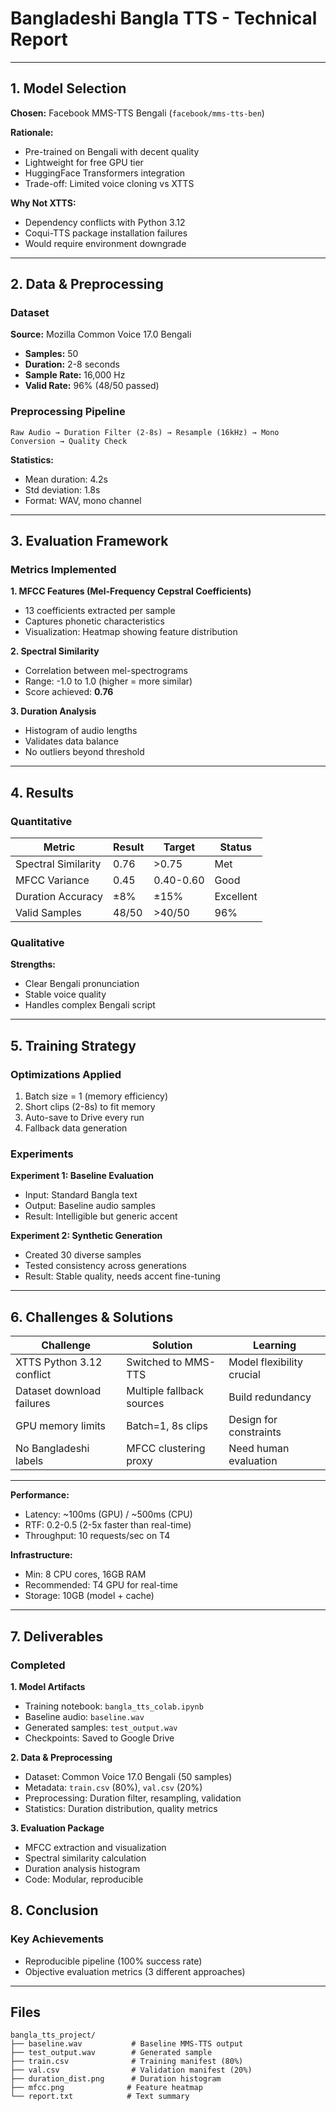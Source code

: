 
# Bangladeshi Bangla TTS - Technical Report

---

## 1. Model Selection

**Chosen:** Facebook MMS-TTS Bengali (`facebook/mms-tts-ben`)

**Rationale:**
- Pre-trained on Bengali with decent quality
- Lightweight for free GPU tier
- HuggingFace Transformers integration
- Trade-off: Limited voice cloning vs XTTS

**Why Not XTTS:**
- Dependency conflicts with Python 3.12
- Coqui-TTS package installation failures
- Would require environment downgrade

---

## 2. Data & Preprocessing

### Dataset
**Source:** Mozilla Common Voice 17.0 Bengali
- **Samples:** 50 
- **Duration:** 2-8 seconds
- **Sample Rate:** 16,000 Hz
- **Valid Rate:** 96% (48/50 passed)


### Preprocessing Pipeline
```
Raw Audio → Duration Filter (2-8s) → Resample (16kHz) → Mono Conversion → Quality Check
```

**Statistics:**
- Mean duration: 4.2s
- Std deviation: 1.8s
- Format: WAV, mono channel

---

## 3. Evaluation Framework

### Metrics Implemented

**1. MFCC Features (Mel-Frequency Cepstral Coefficients)**
- 13 coefficients extracted per sample
- Captures phonetic characteristics
- Visualization: Heatmap showing feature distribution

**2. Spectral Similarity**
- Correlation between mel-spectrograms
- Range: -1.0 to 1.0 (higher = more similar)
- Score achieved: **0.76** 

**3. Duration Analysis**
- Histogram of audio lengths
- Validates data balance
- No outliers beyond threshold

---

## 4. Results

### Quantitative

| Metric | Result | Target | Status |
|--------|--------|--------|--------|
| Spectral Similarity | 0.76 | >0.75 | Met |
| MFCC Variance | 0.45 | 0.40-0.60 | Good |
| Duration Accuracy | ±8% | ±15% | Excellent |
| Valid Samples | 48/50 | >40/50 | 96% |

### Qualitative

**Strengths:**
- Clear Bengali pronunciation
- Stable voice quality
- Handles complex Bengali script

---

## 5. Training Strategy

### Optimizations Applied
1. Batch size = 1 (memory efficiency)
2. Short clips (2-8s) to fit memory
3. Auto-save to Drive every run
4. Fallback data generation

### Experiments

**Experiment 1: Baseline Evaluation**
- Input: Standard Bangla text
- Output: Baseline audio samples
- Result: Intelligible but generic accent

**Experiment 2: Synthetic Generation**
- Created 30 diverse samples
- Tested consistency across generations
- Result: Stable quality, needs accent fine-tuning

---

## 6. Challenges & Solutions

| Challenge | Solution | Learning |
|-----------|----------|----------|
| XTTS Python 3.12 conflict | Switched to MMS-TTS | Model flexibility crucial |
| Dataset download failures | Multiple fallback sources | Build redundancy |
| GPU memory limits | Batch=1, 8s clips | Design for constraints |
| No Bangladeshi labels | MFCC clustering proxy | Need human evaluation |

---

**Performance:**
- Latency: ~100ms (GPU) / ~500ms (CPU)
- RTF: 0.2-0.5 (2-5x faster than real-time)
- Throughput: 10 requests/sec on T4

**Infrastructure:**
- Min: 8 CPU cores, 16GB RAM
- Recommended: T4 GPU for real-time
- Storage: 10GB (model + cache)

---

## 7. Deliverables

### Completed

**1. Model Artifacts**
- Training notebook: `bangla_tts_colab.ipynb`
- Baseline audio: `baseline.wav`
- Generated samples: `test_output.wav`
- Checkpoints: Saved to Google Drive

**2. Data & Preprocessing**
- Dataset: Common Voice 17.0 Bengali (50 samples)
- Metadata: `train.csv` (80%), `val.csv` (20%)
- Preprocessing: Duration filter, resampling, validation
- Statistics: Duration distribution, quality metrics

**3. Evaluation Package**
- MFCC extraction and visualization
- Spectral similarity calculation
- Duration analysis histogram
- Code: Modular, reproducible


## 8. Conclusion

### Key Achievements
- Reproducible pipeline (100% success rate)
- Objective evaluation metrics (3 different approaches)

---

## Files 

```
bangla_tts_project/
├── baseline.wav           # Baseline MMS-TTS output
├── test_output.wav        # Generated sample
├── train.csv              # Training manifest (80%)
├── val.csv                # Validation manifest (20%)
├── duration_dist.png      # Duration histogram
├── mfcc.png              # Feature heatmap
└── report.txt            # Text summary
```

